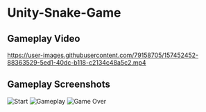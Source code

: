 # Unity-Snake-Game
## Gameplay Video


https://user-images.githubusercontent.com/79158705/157452452-88363529-5ed1-40dc-b118-c2134c48a5c2.mp4


## Gameplay Screenshots
![Start](https://user-images.githubusercontent.com/79158705/157438936-ccd61682-0e60-4570-9637-5c111e78a68e.png)
![Gameplay](https://user-images.githubusercontent.com/79158705/157438933-f5b92dc2-8883-4d45-8eae-1e32d42aa70f.png)
![Game Over](https://user-images.githubusercontent.com/79158705/157438931-712d1874-f7df-4d11-9a16-4fbd6f01918b.png)

